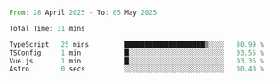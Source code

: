 <!--START_SECTION:waka-->

```rust
From: 28 April 2025 - To: 05 May 2025

Total Time: 31 mins

TypeScript   25 mins         ████████████████████▒░░░░   80.99 %
TSConfig     1 min           █░░░░░░░░░░░░░░░░░░░░░░░░   03.55 %
Vue.js       1 min           █░░░░░░░░░░░░░░░░░░░░░░░░   03.36 %
Astro        0 secs          ░░░░░░░░░░░░░░░░░░░░░░░░░   00.40 %
```

<!--END_SECTION:waka-->
